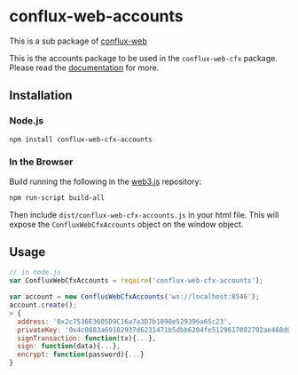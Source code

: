 # conflux-web-accounts 

This is a sub package of [conflux-web][repo]

This is the accounts package to be used in the `conflux-web-cfx` package.
Please read the [documentation][docs] for more.

## Installation

### Node.js

```bash
npm install conflux-web-cfx-accounts
```

### In the Browser

Build running the following in the [web3.js][repo] repository:

```bash
npm run-script build-all
```

Then include `dist/conflux-web-cfx-accounts.js` in your html file.
This will expose the `ConfluxWebCfxAccounts` object on the window object.


## Usage

```js
// in node.js
var ConfluxWebCfxAccounts = require('conflux-web-cfx-accounts');

var account = new ConflusWebCfxAccounts('ws://localhost:8546');
account.create();
> {
  address: '0x2c7536E3605D9C16a7a3D7b1898e529396a65c23',
  privateKey: '0x4c0883a69102937d6231471b5dbb6204fe5129617082792ae468d01a3f362318',
  signTransaction: function(tx){...},
  sign: function(data){...},
  encrypt: function(password){...}
}
```


[docs]: https://phabricator.conflux-chain.org/w/javascript_api/
[repo]: https://github.com/Conflux-Chain/ConfluxWeb


